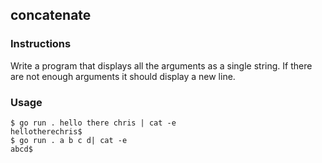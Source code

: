 ## concatenate

### Instructions

Write a program that displays all the arguments as a single string. If there are not enough arguments it should display a new line.

### Usage

```console
$ go run . hello there chris | cat -e
hellotherechris$
$ go run . a b c d| cat -e
abcd$
```
